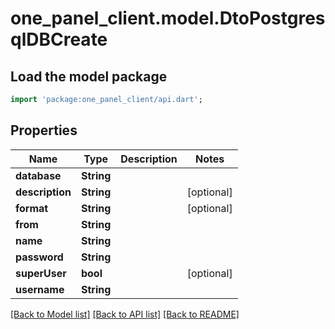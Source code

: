 # one_panel_client.model.DtoPostgresqlDBCreate

## Load the model package
```dart
import 'package:one_panel_client/api.dart';
```

## Properties
Name | Type | Description | Notes
------------ | ------------- | ------------- | -------------
**database** | **String** |  | 
**description** | **String** |  | [optional] 
**format** | **String** |  | [optional] 
**from** | **String** |  | 
**name** | **String** |  | 
**password** | **String** |  | 
**superUser** | **bool** |  | [optional] 
**username** | **String** |  | 

[[Back to Model list]](../README.md#documentation-for-models) [[Back to API list]](../README.md#documentation-for-api-endpoints) [[Back to README]](../README.md)


